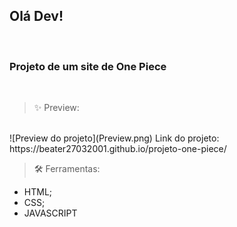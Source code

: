 ## Olá Dev!
<br>

### Projeto de um site de One Piece

<br>

> ✨ Preview:

<br>
![Preview do projeto](Preview.png)
Link do projeto: https://beater27032001.github.io/projeto-one-piece/
<br>

> 🛠️ Ferramentas:

- HTML;
- CSS;
- JAVASCRIPT
